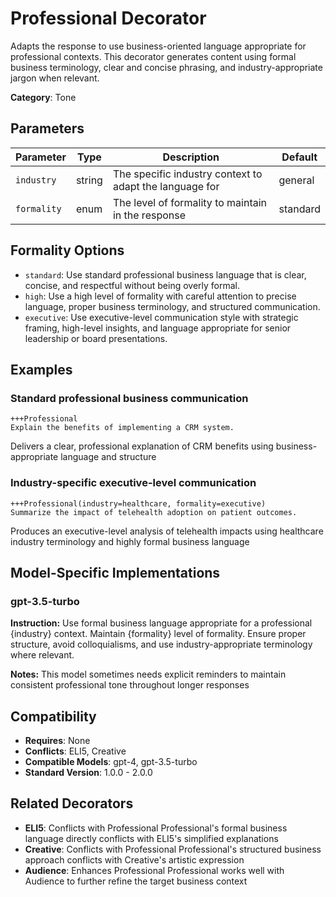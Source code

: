 # Professional Decorator

Adapts the response to use business-oriented language appropriate for professional contexts. This decorator generates content using formal business terminology, clear and concise phrasing, and industry-appropriate jargon when relevant.

**Category**: Tone

## Parameters

| Parameter | Type | Description | Default |
|-----------|------|-------------|--------|
| `industry` | string | The specific industry context to adapt the language for | general |
| `formality` | enum | The level of formality to maintain in the response | standard |

## Formality Options

- `standard`: Use standard professional business language that is clear, concise, and respectful without being overly formal.
- `high`: Use a high level of formality with careful attention to precise language, proper business terminology, and structured communication.
- `executive`: Use executive-level communication style with strategic framing, high-level insights, and language appropriate for senior leadership or board presentations.

## Examples

### Standard professional business communication

```
+++Professional
Explain the benefits of implementing a CRM system.
```

Delivers a clear, professional explanation of CRM benefits using business-appropriate language and structure

### Industry-specific executive-level communication

```
+++Professional(industry=healthcare, formality=executive)
Summarize the impact of telehealth adoption on patient outcomes.
```

Produces an executive-level analysis of telehealth impacts using healthcare industry terminology and highly formal business language

## Model-Specific Implementations

### gpt-3.5-turbo

**Instruction:** Use formal business language appropriate for a professional {industry} context. Maintain {formality} level of formality. Ensure proper structure, avoid colloquialisms, and use industry-appropriate terminology where relevant.

**Notes:** This model sometimes needs explicit reminders to maintain consistent professional tone throughout longer responses


## Compatibility

- **Requires**: None
- **Conflicts**: ELI5, Creative
- **Compatible Models**: gpt-4, gpt-3.5-turbo
- **Standard Version**: 1.0.0 - 2.0.0

## Related Decorators

- **ELI5**: Conflicts with Professional Professional's formal business language directly conflicts with ELI5's simplified explanations
- **Creative**: Conflicts with Professional Professional's structured business approach conflicts with Creative's artistic expression
- **Audience**: Enhances Professional Professional works well with Audience to further refine the target business context
